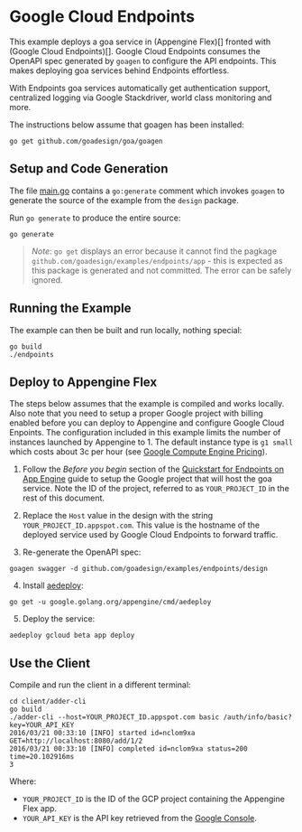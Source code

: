 # Google Cloud Endpoints

This example deploys a goa service in (Appengine Flex)[] fronted with (Google Cloud Endpoints)[].
Google Cloud Endpoints consumes the OpenAPI spec generated by `goagen` to configure the API
endpoints. This makes deploying goa services behind Endpoints effortless. 

With Endpoints goa services automatically get authentication support, centralized logging via
Google Stackdriver, world class monitoring and more.

The instructions below assume that goagen has been installed:

```
go get github.com/goadesign/goa/goagen
```

## Setup and Code Generation

The file [main.go](main.go) contains a `go:generate` comment which invokes `goagen` to
generate the source of the example from the `design` package. 

Run `go generate` to produce the entire source:

```
go generate
```

> *Note*: `go get` displays an error because it cannot find the pagkage `github.com/goadesign/examples/endpoints/app` - this is expected as this package is generated and not committed. The error can be safely ignored.

## Running the Example

The example can then be built and run locally, nothing special:
```
go build
./endpoints
```

## Deploy to Appengine Flex

The steps below assumes that the example is compiled and works locally. Also note that you need to
setup a proper Google project with billing enabled before you can deploy to Appengine and configure
Google Cloud Enpoints. The configuration included in this example limits the number of instances
launched by Appengine to 1. The default instance type is `g1 small` which costs about 3c per hour
(see [Google Compute Engine Pricing](https://cloud.google.com/compute/pricing)).

1. Follow the *Before you begin* section of the [Quickstart for Endpoints on App Engine](https://cloud.google.com/endpoints/docs/quickstart-app-engine) guide to setup the Google project that will host the goa service. Note the ID of the project, referred to as `YOUR_PROJECT_ID` in the rest of this document.

2. Replace the `Host` value in the design with the string `YOUR_PROJECT_ID.appspot.com`. This value is the hostname of the deployed service used by Google Cloud Endpoints to forward traffic.

3. Re-generate the OpenAPI spec:

```
goagen swagger -d github.com/goadesign/examples/endpoints/design
```

4. Install [aedeploy](https://github.com/golang/appengine/tree/master/cmd/aedeploy):

```
go get -u google.golang.org/appengine/cmd/aedeploy
```

5. Deploy the service:

```
aedeploy gcloud beta app deploy
```

## Use the Client

Compile and run the client in a different terminal:

```
cd client/adder-cli
go build
./adder-cli --host=YOUR_PROJECT_ID.appspot.com basic /auth/info/basic?key=YOUR_API_KEY
2016/03/21 00:33:10 [INFO] started id=nclom9xa GET=http://localhost:8080/add/1/2
2016/03/21 00:33:10 [INFO] completed id=nclom9xa status=200 time=20.102916ms
3
```

Where:

* `YOUR_PROJECT_ID` is the ID of the GCP project containing the Appengine Flex app.
* `YOUR_API_KEY` is the API key retrieved from the [Google
Console](https://console.cloud.google.com/apis/credentials/key?type=SERVER_SIDE).
